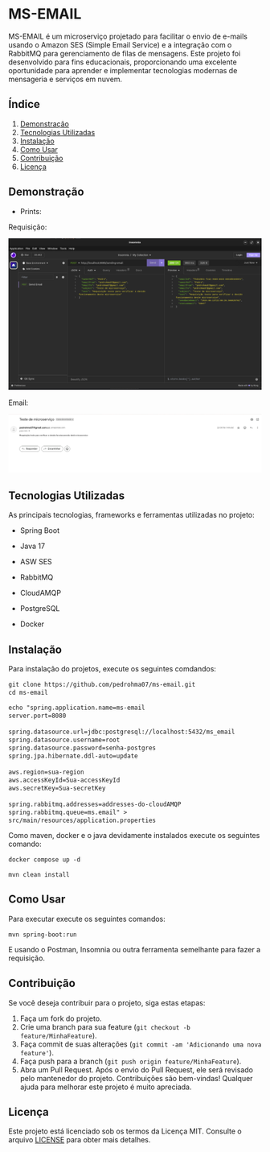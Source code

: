 # MS-EMAIL

MS-EMAIL é um microserviço projetado para facilitar o envio de e-mails usando o Amazon SES (Simple Email Service) e a integração com o RabbitMQ para gerenciamento de filas de mensagens. Este projeto foi desenvolvido para fins educacionais, proporcionando uma excelente oportunidade para aprender e implementar tecnologias modernas de mensageria e serviços em nuvem.

## Índice

1. [Demonstração](#Demonstração)
2. [Tecnologias Utilizadas](#tecnologias-utilizadas)
3. [Instalação](#instalação)
4. [Como Usar](#como-usar)
5. [Contribuição](#contribuição)
6. [Licença](#licença)

## Demonstração

- Prints: 

Requisição:

<img src="/assets/Request.png">

Email:

<img src="/assets/email.png">

<a name="tecnologias-utilizadas"></a>

## Tecnologias Utilizadas

As principais tecnologias, frameworks e ferramentas utilizadas no projeto:

- Spring Boot

- Java 17

- ASW SES

- RabbitMQ

- CloudAMQP

- PostgreSQL

- Docker

  

## Instalação

Para instalação do projetos, execute os seguintes comdandos:

```
git clone https://github.com/pedrohma07/ms-email.git
cd ms-email
```
```
echo "spring.application.name=ms-email
server.port=8080

spring.datasource.url=jdbc:postgresql://localhost:5432/ms_email
spring.datasource.username=root
spring.datasource.password=senha-postgres
spring.jpa.hibernate.ddl-auto=update

aws.region=sua-region
aws.accessKeyId=Sua-accessKeyId
aws.secretKey=Sua-secretKey

spring.rabbitmq.addresses=addresses-do-cloudAMQP
spring.rabbitmq.queue=ms.email" > src/main/resources/application.properties

```

Como maven, docker e o java devidamente instalados execute os seguintes comando:

```
docker compose up -d
```

```
mvn clean install
```

<a name="como-usar"></a>

## Como Usar

Para executar execute os seguintes comandos:

```
mvn spring-boot:run
```

E usando o Postman, Insomnia ou outra ferramenta semelhante para fazer a requisição.

## Contribuição

Se você deseja contribuir para o projeto, siga estas etapas: 

1. Faça um fork do projeto. 
2. Crie uma branch para sua feature (`git checkout -b feature/MinhaFeature`). 
3. Faça commit de suas alterações (`git commit -am 'Adicionando uma nova feature'`).
4. Faça push para a branch (`git push origin feature/MinhaFeature`). 
5. Abra um Pull Request. Após o envio do Pull Request, ele será revisado pelo mantenedor do projeto. Contribuições são bem-vindas! Qualquer ajuda para melhorar este projeto é muito apreciada.

## Licença

Este projeto está licenciado sob os termos da Licença MIT. Consulte o arquivo [LICENSE](LICENSE) para obter mais detalhes.